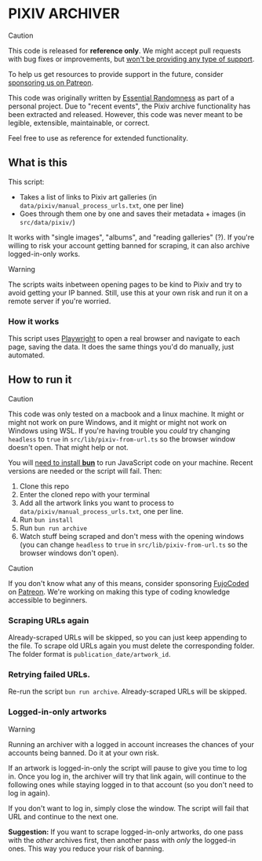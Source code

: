 # PIXIV ARCHIVER

> [!CAUTION]
> This code is released for **reference only**. We might accept pull requests with bug fixes or
> improvements, but <u>won't be providing any type of support</u>.
>
> To help us get resources to provide support in the future, consider [sponsoring us on Patreon](https://www.patreon.com/essentialrandomness).

This code was originally written by [Essential Randomness](https://www.essentialrandomness.com/) as part of a
personal project. Due to "recent events", the Pixiv archive functionality has been extracted and
released. However, this code was never meant to be legible, extensible, maintainable, or correct.

Feel free to use as reference for extended functionality.

## What is this

This script:

- Takes a list of links to Pixiv art galleries (in `data/pixiv/manual_process_urls.txt`, one per line)
- Goes through them one by one and saves their metadata + images (in `src/data/pixiv/`)

It works with "single images", "albums", and "reading galleries" (?). If you're willing to risk your account
getting banned for scraping, it can also archive logged-in-only works.

> [!WARNING]
> The scripts waits inbetween opening pages to be kind to Pixiv and try to avoid getting your IP banned.
> Still, use this at your own risk and run it on a remote server if you're worried.

### How it works

This script uses [Playwright](https://playwright.dev/) to open a real browser and navigate to each
page, saving the data. It does the same things you'd do manually, just automated.

## How to run it

> [!CAUTION]
> This code was only tested on a macbook and a linux machine. It might or might not work on pure Windows, and
> it might or might not work on Windows using WSL. If you're having trouble you _could_ try changing `headless`
> to `true` in `src/lib/pixiv-from-url.ts` so the browser window doesn't open. That might help or not.

You will [need to install **bun**](https://bun.sh/) to run JavaScript code on your machine. Recent versions are needed or the script will fail. Then:

1. Clone this repo
2. Enter the cloned repo with your terminal
3. Add all the artwork links you want to process to `data/pixiv/manual_process_urls.txt`, one per line.
4. Run `bun install`
5. Run `bun run archive`
6. Watch stuff being scraped and don't mess with the opening windows (you can change `headless`
   to `true` in `src/lib/pixiv-from-url.ts` so the browser windows don't open).

> [!CAUTION]
> If you don't know what any of this means, consider sponsoring [FujoCoded](https://fujocoded.com/) on
> [Patreon](https://www.patreon.com/essentialrandomness). We're working on making this type of coding
> knowledge accessible to beginners.

### Scraping URLs again

Already-scraped URLs will be skipped, so you can just keep appending to the file. To scrape old URLs again
you must delete the corresponding folder. The folder format is `publication_date/artwork_id`.

### Retrying failed URLs.

Re-run the script `bun run archive`. Already-scraped URLs will be skipped.

### Logged-in-only artworks

> [!WARNING]
> Running an archiver with a logged in account increases the chances of your accounts being banned. Do it
> at your own risk.

If an artwork is logged-in-only the script will pause to give you time to log in. Once you log in, the archiver
will try that link again, will continue to the following ones while staying logged in to that account (so you
don't need to log in again).

If you don't want to log in, simply close the window. The script will fail that URL and continue to the next
one.

**Suggestion:** If you want to scrape logged-in-only artworks, do one pass with the _other_ archives first,
then another pass with _only_ the logged-in ones. This way you reduce your risk of banning.
